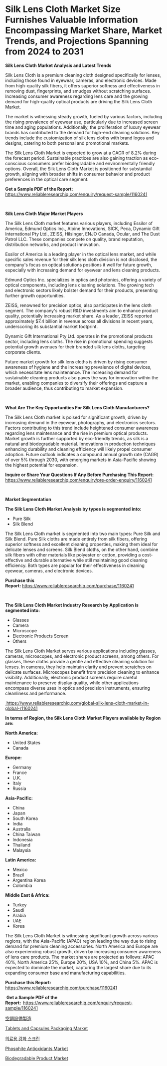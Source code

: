 <p><h1>Silk Lens Cloth Market Size Furnishes Valuable Information Encompassing Market Share, Market Trends, and Projections Spanning from 2024 to 2031</h1></p><p><strong>Silk Lens Cloth Market Analysis and Latest Trends</strong></p>
<p><p>Silk Lens Cloth is a premium cleaning cloth designed specifically for lenses, including those found in eyewear, cameras, and electronic devices. Made from high-quality silk fibers, it offers superior softness and effectiveness in removing dust, fingerprints, and smudges without scratching surfaces. Increasing consumer awareness regarding lens care and the growing demand for high-quality optical products are driving the Silk Lens Cloth Market.</p><p>The market is witnessing steady growth, fueled by various factors, including the rising prevalence of eyewear use, particularly due to increased screen time and aging populations. Additionally, the proliferation of luxury eyewear brands has contributed to the demand for high-end cleaning solutions. Key trends include the customization of silk lens cloths with brand logos and designs, catering to both personal and promotional markets.</p><p>The Silk Lens Cloth Market is expected to grow at a CAGR of 8.2% during the forecast period. Sustainable practices are also gaining traction as eco-conscious consumers prefer biodegradable and environmentally friendly options. Overall, the Silk Lens Cloth Market is positioned for substantial growth, aligning with broader shifts in consumer behavior and product preferences in the optical care segment.</p></p>
<p><strong>Get a Sample PDF of the Report:&nbsp;</strong> <a href="https://www.reliableresearchiq.com/enquiry/request-sample/1160241">https://www.reliableresearchiq.com/enquiry/request-sample/1160241</a></p>
<p>&nbsp;</p>
<p><strong>Silk Lens Cloth Major Market Players</strong></p>
<p><p>The Silk Lens Cloth market features various players, including Essilor of America, Edmund Optics Inc., Alpine Innovations, SICK, Peca, Dynamic Gift International Pty Ltd., ZEISS, Hilsinger, ENJO Canada, Ocular, and The Dust Patrol LLC. These companies compete on quality, brand reputation, distribution networks, and product innovation.</p><p>Essilor of America is a leading player in the optical lens market, and while specific sales revenue for their silk lens cloth division is not disclosed, the company's focus on optical solutions positions it well for future growth, especially with increasing demand for eyewear and lens cleaning products.</p><p>Edmund Optics Inc. specializes in optics and photonics, offering a variety of optical components, including lens cleaning solutions. The growing tech and electronic sectors likely bolster demand for their products, presenting further growth opportunities.</p><p>ZEISS, renowned for precision optics, also participates in the lens cloth segment. The company's robust R&D investments aim to enhance product quality, potentially increasing market share. As a leader, ZEISS reported approximately $7.4 billion in revenue across all divisions in recent years, underscoring its substantial market footprint.</p><p>Dynamic Gift International Pty Ltd. operates in the promotional products sector, including lens cloths. The rise in promotional spending suggests potential growth avenues for their branded silk lens cloths, targeting corporate clients.</p><p>Future market growth for silk lens cloths is driven by rising consumer awareness of hygiene and the increasing prevalence of digital devices, which necessitate lens maintenance. The increasing demand for sustainable cleaning products also paves the way for innovation within the market, enabling companies to diversify their offerings and capture a broader audience, thus contributing to market expansion.</p></p>
<p>&nbsp;</p>
<p><strong>What Are The Key Opportunities For Silk Lens Cloth Manufacturers?</strong></p>
<p><p>The Silk Lens Cloth market is poised for significant growth, driven by increasing demand in the eyewear, photography, and electronics sectors. Factors contributing to this trend include heightened consumer awareness regarding lens maintenance and the rise in premium optical products. Market growth is further supported by eco-friendly trends, as silk is a natural and biodegradable material. Innovations in production techniques enhancing durability and cleaning efficiency will likely propel consumer adoption. Future outlook indicates a compound annual growth rate (CAGR) of over 5% through 2030, with emerging markets in Asia-Pacific showing the highest potential for expansion.</p></p>
<p><strong>Inquire or Share Your Questions If Any Before Purchasing This Report:</strong> <a href="https://www.reliableresearchiq.com/enquiry/pre-order-enquiry/1160241">https://www.reliableresearchiq.com/enquiry/pre-order-enquiry/1160241</a></p>
<p>&nbsp;</p>
<p><strong>Market Segmentation</strong></p>
<p><strong>The Silk Lens Cloth Market Analysis by types is segmented into:</strong></p>
<p><ul><li>Pure Silk</li><li>Silk Blend</li></ul></p>
<p><p>The Silk Lens Cloth market is segmented into two main types: Pure Silk and Silk Blend. Pure Silk cloths are made entirely from silk fibers, offering superior softness and excellent cleaning properties, making them ideal for delicate lenses and screens. Silk Blend cloths, on the other hand, combine silk fibers with other materials like polyester or cotton, providing a cost-effective and durable alternative while still maintaining good cleaning efficiency. Both types are popular for their effectiveness in cleaning eyewear, cameras, and electronic devices.</p></p>
<p><strong>Purchase this Report:&nbsp;</strong><a href="https://www.reliableresearchiq.com/purchase/1160241">https://www.reliableresearchiq.com/purchase/1160241</a></p>
<p>&nbsp;</p>
<p><strong>The Silk Lens Cloth Market Industry Research by Application is segmented into:</strong></p>
<p><ul><li>Glasses</li><li>Camera</li><li>Microscope</li><li>Electronic Products Screen</li><li>Others</li></ul></p>
<p><p>The Silk Lens Cloth Market serves various applications including glasses, cameras, microscopes, and electronic product screens, among others. For glasses, these cloths provide a gentle and effective cleaning solution for lenses. In cameras, they help maintain clarity and prevent scratches on delicate surfaces. Microscopes benefit from precision cleaning to enhance visibility. Additionally, electronic product screens require careful maintenance to preserve display quality, while other applications encompass diverse uses in optics and precision instruments, ensuring cleanliness and performance.</p></p>
<p><a href="https://www.reliableresearchiq.com/global-silk-lens-cloth-market-in-global-r1160241">&nbsp;https://www.reliableresearchiq.com/global-silk-lens-cloth-market-in-global-r1160241</a></p>
<p><strong>In terms of Region, the Silk Lens Cloth Market Players available by Region are:</strong></p>
<p>
    <p> <strong> North America: </strong>
        <ul>
            <li>United States</li>
            <li>Canada</li>
        </ul>
        </p> 
    <p> <strong> Europe: </strong>
        <ul>
            <li>Germany</li>
            <li>France</li>
            <li>U.K.</li>
            <li>Italy</li>
            <li>Russia</li>
        </ul>
        </p> 
    <p> <strong> Asia-Pacific: </strong>
        <ul>
            <li>China</li>
            <li>Japan</li>
            <li>South Korea</li>
            <li>India</li>
            <li>Australia</li>
            <li>China Taiwan</li>
            <li>Indonesia</li>
            <li>Thailand</li>
            <li>Malaysia</li>
        </ul>
        </p> 
    <p> <strong> Latin America: </strong>
        <ul>
            <li>Mexico</li>
            <li>Brazil</li>
            <li>Argentina Korea</li>
            <li>Colombia</li>
        </ul>
        </p> 
    <p> <strong> Middle East & Africa: </strong>
        <ul>
            <li>Turkey</li>
            <li>Saudi</li>
            <li>Arabia</li>
            <li>UAE</li>
            <li>Korea</li>
        </ul>
    </p>
    </p>
<p><p>The Silk Lens Cloth Market is witnessing significant growth across various regions, with the Asia-Pacific (APAC) region leading the way due to rising demand for premium cleaning accessories. North America and Europe are also experiencing robust growth, driven by increasing consumer awareness of lens care products. The market shares are projected as follows: APAC 40%, North America 25%, Europe 20%, USA 10%, and China 5%. APAC is expected to dominate the market, capturing the largest share due to its expanding consumer base and manufacturing capabilities.</p></p>
<p><strong>Purchase this Report: </strong><a href="https://www.reliableresearchiq.com/purchase/1160241">https://www.reliableresearchiq.com/purchase/1160241</a></p>
<p>&nbsp;<strong>Get a Sample PDF of the Report:&nbsp;&nbsp;</strong><a href="https://www.reliableresearchiq.com/enquiry/request-sample/1160241">https://www.reliableresearchiq.com/enquiry/request-sample/1160241</a></p>
<p><strong></strong></p>
<p><p><a href="https://medium.com/@tatumkoelpin2017/hvac-equipment-manufacturing-market-%E3%81%AE%E3%82%B0%E3%83%AD%E3%83%BC%E3%83%90%E3%83%AB%E5%B8%82%E5%A0%B4%E6%A6%82%E8%A6%81%E3%81%AF-%E4%B8%96%E7%95%8C%E3%81%8A%E3%82%88%E3%81%B3%E4%B8%BB%E8%A6%81%E5%B8%82%E5%A0%B4%E3%81%AB%E3%81%8A%E3%81%91%E3%82%8B%E6%A5%AD%E7%95%8C%E3%81%AB%E5%BD%B1%E9%9F%BF%E3%82%92%E4%B8%8E%E3%81%88%E3%82%8B%E4%B8%BB%E8%A6%81%E3%81%AA%E3%83%88%E3%83%AC%E3%83%B3%E3%83%89%E3%81%AB%E3%81%A4%E3%81%84%E3%81%A6-%E7%8B%AC%E8%87%AA%E3%81%AE%E8%A6%96%E7%82%B9%E3%82%92%E6%8F%90%E4%BE%9B%E3%81%97%E3%81%BE%E3%81%99-781e43d0830c">空調設備製造</a></p><p><a href="https://github.com/RogerBennett414/Market-Research-Report-List-1/blob/main/tablets-and-capsules-packaging-market.md">Tablets and Capsules Packaging Market</a></p><p><a href="https://medium.com/@gilberthnsonna/%EC%84%B8%EA%B3%84-medical-intensifying-screen-market-%EC%9D%80-2024%EC%97%90%EC%84%9C-2031%EB%A1%9C-%EC%97%B0%ED%8F%89%EA%B7%A0-%EC%A6%9D%EA%B0%80%EC%9C%A8%EC%9D%84-%EB%B3%B4%EC%9D%BC-%EA%B2%83%EC%9C%BC%EB%A1%9C-%EC%98%88%EC%83%81%EB%90%A9%EB%8B%88%EB%8B%A4-8548af1f4c67">의료용 강화 스크린</a></p><p><a href="https://www.linkedin.com/pulse/global-perspectives-phosphite-antioxidants-market-trends-forecast-cjwfc?trackingId=lkLarhhKQu2g5bEw5nq0SA%3D%3D">Phosphite Antioxidants Market</a></p><p><a href="https://issuu.com/reportprime-2/docs/biodegradable-product-market-size-2_37bf883a6ebafd">Biodegradable Product Market</a></p></p>